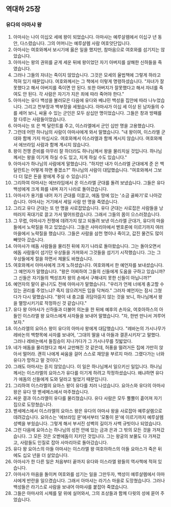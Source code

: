 ## 역대하 25장

### 유다의 아마샤 왕
1. 아마샤는 나이 이십오 세에 왕이 되었습니다. 아마샤는 예루살렘에서 이십구 년 동안, 다스렸습니다. 그의 어머니는 예루살렘 사람 여호앗단입니다.
2. 아마샤는 여호와께서 보시기에 옳은 일을 했지만, 참마음으로 여호와를 섬기지는 않았습니다.
3. 아마샤는 왕의 권위를 굳게 세운 뒤에 왕이었던 자기 아버지를 살해한 신하들을 죽였습니다.
4. 그러나 그들의 자녀는 죽이지 않았습니다. 그것은 모세의 율법책에 그렇게 하라고 적혀 있기 때문입니다. 여호와께서는 그 책에서 이렇게 명령하셨습니다. "자녀가 잘못했다고 해서 아버지를 죽이면 안 된다. 또한 아버지가 잘못했다고 해서 자녀를 죽여도 안 된다. 각 사람은 자기가 지은 죄에 따라 죽어야 한다."
5. 아마샤는 유다 백성을 불러모은 다음에 유다와 베냐민 백성을 집안에 따라 나누었습니다. 그리고 천부장과 백부장을 세웠습니다. 아마샤가 이십 세 이상 된 남자들의 수를 세어 보니, 싸울 수 있는 군인은 모두 삼십만 명이었습니다. 그들은 창과 방패를 잘 다루는 사람들이었습니다.
6. 아마샤는 또 은 백 달란트를 주고, 이스라엘에서 군인 십만 명을 고용했습니다.
7. 그런데 어떤 하나님의 사람이 아마샤에게 와서 말했습니다. "내 왕이여, 이스라엘 군대와 함께 가지 마십시오. 여호와께서 이스라엘과 함께 계시지 않습니다. 여호와께서 에브라임 사람과 함께 계시지 않습니다.
8. 왕이 전쟁 준비를 아무리 잘 하더라도 하나님께서 왕을 물리치실 것입니다. 하나님께서는 왕을 이기게 하실 수도 있고, 지게 하실 수도 있습니다."
9. 아마샤가 하나님의 사람에게 말했습니다. "하지만 내가 이스라엘 군대에게 준 은 백 달란트는 어떻게 하면 좋겠소?" 하나님의 사람이 대답했습니다. "여호와께서 그보다 더 많은 돈을 왕에게 주실 수 있습니다."
10. 그리하여 아마샤는 에브라임에서 온 이스라엘 군대를 돌려 보냈습니다. 그들은 유다 백성에게 크게 화를 내며 자기 나라로 돌아갔습니다.
11. 아마샤가 용기를 내어 자기 군대를 이끌고, 에돔 땅에 있는 '소금 골짜기'로 나아갔습니다. 아마샤는 거기에서 세일 사람 만 명을 죽였습니다.
12. 그리고 유다 군대는 또 만 명을 사로잡았습니다. 유다 군대는 사로잡은 사람들을 낭떠러지 꼭대기로 끌고 가서 떨어뜨렸습니다. 그래서 그들의 몸이 으스러졌습니다.
13. 그 무렵, 아마샤가 전쟁에 데려가지 않고 되돌려 보낸 이스라엘 군대가, 유다의 마을들에서 노략질을 하고 있었습니다. 그들은 사마리아에서 벧호론에 이르기까지 여러 마을에서 노략질을 했습니다. 그들은 사람을 삼천 명이나 죽이고, 값진 물건도 많이 빼앗아 갔습니다.
14. 아마샤가 에돔 사람들을 물리친 뒤에 자기 나라로 돌아왔습니다. 그는 돌아오면서 에돔 사람들이 섬기던 우상들을 가져와서 그것들을 섬기기 시작했습니다. 그는 그 우상들에게 절을 하면서 제물도 바쳤습니다.
15. 여호와께서 아마샤에게 크게 노하셨습니다. 여호와께서 한 예언자를 보내셨습니다. 그 예언자가 말했습니다. "왕은 어찌하여 그들의 신들에게 도움을 구하고 있습니까? 그 신들은 자기들의 백성조차 왕의 손에서 구해내지 못한 신들이 아닙니까?"
16. 예언자의 말이 끝나기도 전에 아마샤가 말했습니다. "우리가 언제 너에게 충고할 수 있는 권리를 주었느냐? 죽지 않으려거든 입을 닥쳐라." 그러자 예언자는 잠시 그쳤다가 다시 말했습니다. "왕이 내 충고를 귀담아듣지 않는 것을 보니, 하나님께서 왕을 멸망시키기로 작정하신 것 같습니다."
17. 유다 왕 아마샤가 신하들과 더불어 의논을 한 뒤에 예후의 손자요, 여호아하스의 아들인 이스라엘 왕 요아스에게 사자들을 보내어 말했습니다. "자, 한번 만나서 겨루어 보자."
18. 이스라엘의 요아스 왕이 유다의 아마샤 왕에게 대답했습니다. "레바논의 가시나무가 레바논의 백향목에 사자를 보내어, '그대의 딸을 내 아들과 결혼시키자'고 말했다. 그러나 레바논에서 들짐승이 지나가다가 그 가시나무를 짓밟았다.
19. 네가 에돔을 물리쳤다고 해서 교만해진 것 같은데, 허풍을 떨려거든 집에 가만히 앉아서 떨어라. 괜히 나에게 싸움을 걸어 스스로 재앙을 부르지 마라. 그랬다가는 너와 유다가 망하고 말 것이다."
20. 그래도 아마샤는 듣지 않았습니다. 이 일은 하나님께서 일으키신 일입니다. 하나님께서는 이스라엘의 요아스가 유다를 이기게 하려고 작정하셨습니다. 왜냐하면 유다가 에돔의 신들에게 도와 달라고 빌었기 때문입니다.
21. 그리하여 이스라엘의 요아스 왕이 유다를 치러 나섰습니다. 요아스와 유다의 아마샤 왕은 유다 땅 벧세메스에서 마주쳤습니다.
22. 싸운 결과 이스라엘이 유다를 물리쳤습니다. 유다 사람은 모두 뿔뿔이 흩어져 자기 집으로 도망쳤습니다.
23. 벧세메스에서 이스라엘의 요아스 왕은 유다의 아마샤 왕을 사로잡아 예루살렘으로 데려갔습니다. 요아스는 '에브라임 문'에서부터 '모퉁이 문'에 이르기까지 예루살렘 성벽을 부쉈습니다. 그렇게 해서 부서진 성벽의 길이가 사백 규빗이나 되었습니다.
24. 그런 다음에 요아스는 하나님의 성전 안에 있는 금과 은과 그 밖의 모든 것을 가져갔습니다. 그 모든 것은 오벧에돔이 지키던 것입니다. 그는 왕궁의 보물도 다 가져갔고, 사람들도 인질로 잡아 사마리아로 돌아갔습니다.
25. 유다 왕 요아스의 아들 아마샤는 이스라엘 왕 여호아하스의 아들 요아스가 죽은 뒤에도 십오 년을 더 살았습니다.
26. 아마샤가 한 다른 일은 처음부터 끝까지 유다와 이스라엘 왕들의 역사책에 적혀 있습니다.
27. 아마샤가 마음을 돌이켜 여호와를 섬기는 일을 그만두자, 백성이 예루살렘에서 아마샤에게 반란을 일으켰습니다. 그래서 아마샤는 라기스 마을로 도망쳤습니다. 그러나 백성들은 라기스로 사람을 보내어 아마샤를 붙잡아 죽였습니다.
28. 그들은 아마샤의 시체를 말 위에 실어와서, 그의 조상들과 함께 다윗의 성에 묻어 주었습니다.